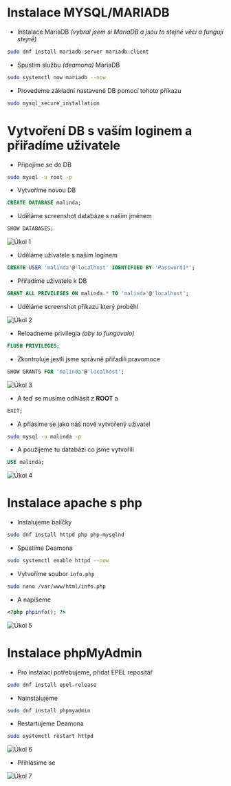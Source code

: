 # Instalace MYSQL/MARIADB

- Instalace MariaDB *(vybral jsem si MariaDB a jsou to stejné věci a fungují stejně)*

```bash
sudo dnf install mariadb-server mariadb-client
```

- Spustím službu *(deamona)* MariaDB

```bash
sudo systemctl now mariadb --now
```

- Provedeme základní nastavené DB pomocí tohoto příkazu
```bash
sudo mysql_secure_installation
```

# Vytvoření DB s vaším loginem a přiřadíme uživatele

- Připojíme se do DB
```bash
sudo mysql -u root -p
```

- Vytvoříme novou DB
```sql
CREATE DATABASE malinda;
```

- Uděláme screenshot databáze s naším jménem
```sql
SHOW DATABASES;
```

![Úkol 1](../assests/cv8/ukol1.png) 


- Uděláme uživatele s naším loginem
```SQL
CREATE USER 'malinda'@'localhost' IDENTIFIED BY 'Password1*';
```

- Přiřadíme uživatele k DB
```sql
GRANT ALL PRIVILEGES ON malinda.* TO 'malinda'@'localhost';
```

- Uděláme screenshot příkazu který proběhl

![Úkol 2](../assests/cv8/ukol2.png) 

- Reloadneme privilegia *(aby to fungovalo)*

```sql
FLUSH PRIVILEGES;
```

- Zkontroluje jestli jsme správně přiřadili pravomoce
```sql
SHOW GRANTS FOR 'malinda'@'localhost';
```
![Úkol 3](../assests/cv8/ukol3.png) 


- A teď se musíme odhlásit z **ROOT** a

```sql
EXIT;
```

- A přlásíme se jako náš nově vytvořený uživatel

```bash
sudo mysql -u malinda -p
```
- A použijeme tu databázi co jsme vytvořili
```sql
USE malinda;
```
![Úkol 4](../assests/cv8/ukol4.png) 

# Instalace apache s php

- Instalujeme balíčky
```bash
sudo dnf install httpd php php-mysqlnd
```

- Spustíme Deamona
```bash
sudo systemctl enable httpd --now
```

- Vytvoříme soubor `info.php`
```bash
sudo nano /var/www/html/info.php
```

- A napíšeme 
```php
<?php phpinfo(); ?>
```

![Úkol 5](../assests/cv8/ukol5.png)

# Instalace phpMyAdmin

- Pro instalaci potřebujeme, přidat EPEL repositář

```bash
sudo dnf install epel-release
```

- Nainstalujeme
```bash
sudo dnf install phpmyadmin
```

- Restartujeme Deamona
```bash
sudo systemctl restart httpd
```
![Úkol 6](../assests/cv8/ukol6.png) 

- Přihlásime se

![Úkol 7](../assests/cv8/ukol7.png) 
